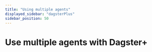 ```yaml
---
title: "Using multiple agents"
displayed_sidebar: "dagsterPlus"
sidebar_position: 50
---
```


# Use multiple agents with Dagster+
